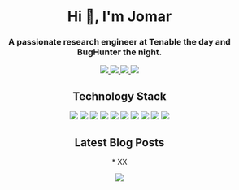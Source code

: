 <h1 align="center">Hi 👋, I'm Jomar</h1>
<h3 align="center">A passionate research engineer at Tenable the day and BugHunter the night.</h3>

<p align="center">
  <a href="https:/twitter.com/j0_mart">
    <img src="https://img.shields.io/twitter/follow/j0_mart?style=for-the-badge&label=%40j0_mart&logo=twitter&logoColor=00AEFF&labelColor=black&color=7fff00">  </a>
  <a href="https://www.linkedin.com/in/joshua-martinelle-a34911133/">
    <img src="https://img.shields.io/badge/-Joshua%20Martinelle-blue?style=for-the-badge&logo=Linkedin&logoColor=00AEFF&labelColor=black&color=black">
  </a>
  
  <a href="https://www.jomar.fr/">
    <img src="https://img.shields.io/badge/www.jomar.fr-0078D4?style=for-the-badge&logo=Google-Chrome&logoColor=00AEFF&labelColor=black&color=black">
  </a>
  
  <a href="mailto:contact@jomar.fr">
    <img src="https://img.shields.io/badge/contact@jomar.fr-0078D4?style=for-the-badge&logo=Microsoft-Outlook&logoColor=00AEFF&labelColor=black&color=black">
  </a>
</p>

<h2 align="center">Technology Stack</h2>

<p align="center">
  <img src="https://img.shields.io/badge/-Bootstrap-gray?style=flat-square&logo=bootstrap"/>
  <img src="https://img.shields.io/badge/-Nodejs-gray?style=flat-square&logo=Node.js"/>
  <img src="https://img.shields.io/badge/-PHP-gray?style=flat-square&logo=php"/>
  <img src="https://img.shields.io/badge/-Ruby-gray?style=flat-square&logo=ruby"/>
  <img src="https://img.shields.io/badge/-MySQL-gray?style=flat-square&logo=mysql"/>
  <img src="https://img.shields.io/badge/-Postgresql-gray?style=flat-square&logo=postgresql"/>
  <img src="https://img.shields.io/badge/-Git-gray?style=flat-square&logo=git"/>
  <img src="https://img.shields.io/badge/-GitHub-gray?style=flat-square&logo=github"/>
  <img src="https://img.shields.io/badge/-Docker-gray?style=flat-square&logo=docker"/>
  <img src="https://img.shields.io/badge/-Linux-gray?style=flat-square&logo=linux"/>
</p>


<h2 align="center">Latest Blog Posts</h2>

<p align="center">
    * XX
</p>

<p align="center">
  <img alig src="https://github-profile-trophy.vercel.app/?username=JoshuaMart&column=6&rank=SSS,SS,S,AAA,AA,A,B,C" />
</p>

